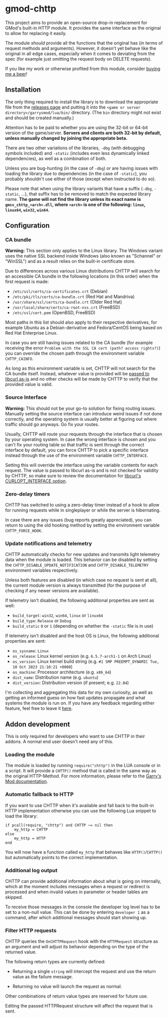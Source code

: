 # gmod-chttp

This project aims to provide an open-source drop-in replacement for GMod's
built-in HTTP module. It provides the same interface as the original to
allow for replacing it easily.

The module *should* provide all the functions that the original has
(in terms of request methods and arguments).
However, it doesn't yet behave like the original in all edge cases,
especially when it comes to deviating from the spec (for example just
omitting the request body on DELETE requests).

If you like my work or otherwise profited from this module, consider
[buying me a beer](https://paypal.me/schumact)!

## Installation

The only thing required to install the library is to download the
appropriate file from the [releases page](https://github.com/timschumi/gmod-chttp/releases) and
putting it into the `<game or server directory>/garrysmod/lua/bin/` directory.
(The `bin` directory might not exist and should be created manually.)

Attention has to be paid to whether you are using the 32-bit or 64-bit
version of the game/server. **Servers and clients are both 32-bit by default,
unless manually changed by joining the appropriate beta.**

There are two other variations of the libraries, `-dbg` (with debugging symbols
included) and `-static` (includes even less dynamically linked dependencies),
as well as a combination of both.

Unless you are bug-hunting (in the case of `-dbg`) or are having issues with
loading the library due to dependencies (in the case of `-static`), you probably
shouldn't use either of those (except when instructed to do so).

Please note that when using the library variants that have a suffix (`-dbg`, `-static`, ...),
that suffix has to be removed to match the expected library name.
**The game will not find the library unless its exact name is `gmsv_chttp_<arch>.dll`,
where `<arch>` is one of the following: `linux`, `linux64`, `win32`, `win64`.**

## Configuration

### CA bundle

**Warning:** This section only applies to the Linux library. The Windows variant
uses the native SSL backend inside Windows (also known as "Schannel" or "WinSSL")
and as a result relies on the built-in certificate store.

Due to differences across various Linux distributions CHTTP will search for an
accessible CA bundle in the following locations (in this order) when the first
request is made:

* `/etc/ssl/certs/ca-certificates.crt` (Debian)
* `/etc/pki/tls/certs/ca-bundle.crt` (Red Hat and Mandriva)
* `/usr/share/ssl/certs/ca-bundle.crt` (Older Red Hat)
* `/usr/local/share/certs/ca-root-nss.crt` (FreeBSD)
* `/etc/ssl/cert.pem` (OpenBSD, FreeBSD)

Most paths in this list should also apply to their respective derivatives, for example
Ubuntu as a Debian-derivative and Fedora/CentOS being based on Red Hat Enterprise Linux.

In case you are still having issues related to the CA bundle (for example receiving the
error `Problem with the SSL CA cert (path? access rights?)`) you can override the chosen
path through the environment variable `CHTTP_CAINFO`.

As long as this environment variable is set, CHTTP will not search for the CA bundle
itself. Instead, whatever value is provided will be
[passed to libcurl as-is](https://curl.se/libcurl/c/CURLOPT_CAINFO.html) and no
other checks will be made by CHTTP to verify that the provided value is valid.

### Source Interface

**Warning:** This should not be your go-to solution for fixing routing issues. Manually
setting the source interface can introduce weird issues if not done correctly, and the
operating system is usually better at figuring out where traffic should go anyways.
Go fix your routes.

Usually, CHTTP will route your requests through the interface that is chosen by your
operating system. In case the wrong interface is chosen and you can't fix your routing
table so that traffic is sent through the correct interface by default, you can
force CHTTP to pick a specific interface instead through the use of the
environment variable `CHTTP_INTERFACE`.

Setting this will override the interface using the variable contents for each request.
The value is passed to libcurl as-is and is not checked for validity by CHTTP,
so make sure to review the documentation for
[libcurl's CURLOPT_INTERFACE option](https://curl.se/libcurl/c/CURLOPT_INTERFACE.html).

### Zero-delay timers

CHTTP has switched to using a zero-delay timer instead of a hook to allow for running
requests while in singleplayer or while the server is hibernating.

In case there are any issues (bug reports greatly appreciated), you can return to
using the old hooking method by setting the environment variable `CHTTP_FORCE_HOOK`.

### Update notifications and telemetry

CHTTP automatically checks for new updates and transmits light telemetry data
when the module is loaded. This behavior can be disabled by setting the
`CHTTP_DISABLE_UPDATE_NOTIFICATION` and `CHTTP_DISABLE_TELEMETRY` environment
variables respectively.

Unless both features are disabled (in which case no request is sent at all),
the current module version is always transmitted (for the purpose of checking
if any newer versions are available).

If telemetry isn't disabled, the following additional properties are sent as well:

* `build_target`: `win32`, `win64`, `linux` or `linux64`
* `build_type`: `Release` or `Debug`
* `build_static` `0` or `1` (depending on whether the `-static` file is in use)

If telemetry isn't disabled and the host OS is Linux, the following additional
properties are sent:

* `os_sysname`: `Linux`
* `os_release`: Linux kernel version (e.g. `6.5.7-arch1-1` on Arch Linux)
* `os_version`: Linux kernel build string (e.g. `#1 SMP PREEMPT_DYNAMIC Tue, 10 Oct 2023 21:10:21 +0000`)
* `os_machine`: Processor architecture (e.g. `x86_64`)
* `dist_name`: Distribution name (e.g. `ubuntu`)
* `dist_version`: Distribution version (if present; e.g. `22.04`)

I'm collecting and aggregating this data for my own curiosity, as well as getting
an informed guess on how fast updates propagate and what systems the module is run on.
If you have any feedback regarding either feature, feel free to leave it [here](https://github.com/timschumi/gmod-chttp/discussions/29).

## Addon development

This is only required for developers who want to use CHTTP in their addons.
A normal end user doesn't need any of this.

### Loading the module

The module is loaded by running `require("chttp")` in the LUA console or in
a script. It will provide a `CHTTP()` method that is called in the same way
as the original HTTP-Method. For more information, please refer to the
[Garry's Mod documentation](https://wiki.facepunch.com/gmod/Global.HTTP).

### Automatic fallback to HTTP

If you want to use CHTTP when it's available and fall back to the built-in
HTTP implementation otherwise you can use the following Lua snippet to load
the library:

```
if pcall(require, "chttp") and CHTTP ~= nil then
	my_http = CHTTP
else
	my_http = HTTP
end
```

You will now have a function called `my_http` that behaves like `HTTP()`/`CHTTP()`
but automatically points to the correct implementation.

### Additional log output

CHTTP can provide additional information about what is going on internally, which
at the moment includes messages when a request or redirect is processed and when
invalid values in parameter or header tables are skipped.

To receive those messages in the console the developer log level has to be set to
a non-null value. This can be done by entering `developer 1` as a command, after
which additional messages should start showing up.

### Filter HTTP requests

CHTTP queries the `OnCHTTPRequest` hook with the `HTTPRequest` structure as an argument
and will adjust its behavior depending on the type of the returned value.

The following return types are currently defined:

- Returning a single `string` will intercept the request and use the return value
  as the failure message.

- Returning no value will launch the request as normal.

Other combinations of return value types are reserved for future use.

Editing the passed HTTPRequest structure will affect the request that is sent.

